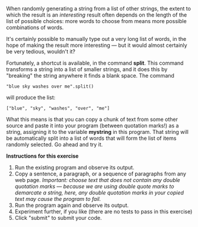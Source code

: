 When randomly generating a string from a list of other strings, the extent to which the result is an *interesting* result often depends on the length of the list of possible choices: more words to choose from means more possible combinations of words.

It's certainly possible to manually type out a very long list of words, in the hope of making the result more interesting — but it would almost certainly be very tedious, wouldn't it?

Fortunately, a shortcut is available, in the command **split**. This command transforms a string into a list of smaller strings, and it does this by "breaking" the string anywhere it finds a blank space. The command

    "blue sky washes over me".split()

will produce the list:

    ["blue", "sky", "washes", "over", "me"]
    
What this means is that you can copy a chunk of text from some other source and paste it into your program (between quotation marks!) as a string, assigning it to the variable **mystring** in this program. That string will be automatically split into a list of words that will form the list of items randomly selected. Go ahead and try it.


**Instructions for this exercise**

1. Run the existing program and observe its output.
2. Copy a sentence, a paragraph, or a sequence of paragraphs from any web page. *Important: choose text that does not contain any double quotation marks — because we are using double quote marks to demarcate a string, here, any double quotation marks in your copied text may cause the program to fail.*
3. Run the program again and observe its output.
4. Experiment further, if you like (there are no tests to pass in this exercise)
5. Click "submit" to submit your code.
